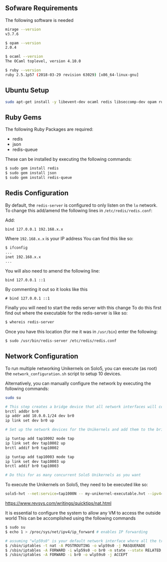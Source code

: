 ## Sofware Requirements ## 

The following software is needed

``` bash
mirage --version
v3.7.6

$ opam --version
2.0.4

$ ocaml --version 
The OCaml toplevel, version 4.10.0

$ ruby --version
ruby 2.5.1p57 (2018-03-29 revision 63029) [x86_64-linux-gnu]

```

## Ubuntu Setup ##
```bash
sudo apt-get install -y libevent-dev ocaml redis libseccomp-dev opam ruby qemu-kvm libvirt-daemon-system libvirt-clients bridge-utils gcc m4 pkg-config
```

## Ruby Gems ## 
The following Ruby Packages are required:
  * redis
  * json
  * redis-queue

These can be installed by executing the following commands:

```bash
$ sudo gem install redis
$ sudo gem install json
$ sudo gem install redis-queue

```


## Redis Configuration ##

By default, the `redis-server` is configured to only listen on the `lo` network.
To change this add/amend the following lines in `/etc/redis/redis.conf`:

Add:
```
bind 127.0.0.1 192.168.x.x
```
Where `192.168.x.x` is your IP address
You can find this like so: 
```bash
$ ifconfig
...
inet 192.168.x.x
...
```

You will also need to amend the following line:

```
bind 127.0.0.1 ::1
```
By commenting it out so it looks like this

```
# bind 127.0.0.1 ::1
```

Finally you will need to start the redis server with this change
To do this first find out where the executable for the redis-server is like so:

```bash
$ whereis redis-server
```

Once you have this location (for me it was in `/usr/bin`) enter the following:

```bash
$ sudo /usr/bin/redis-server /etc/redis/redis.conf
```


## Network Configuration ## 

To run multiple networking Unikernels on Solo5, you can execute (as root) the `network_configuration.sh` script to setup 10 devices.

Alternatively, you can manually configure the network by executing the following commands:


``` bash
sudo su

# This step creates a bridge device that all network interfaces will communicate through
brctl addbr br0
ip addr add 10.0.0.1/24 dev br0 
ip link set dev br0 up 

# Set up the network devices for the Unikernels and add them to the bridge

ip tuntap add tap10002 mode tap
ip link set dev tap10002 up
brctl addif br0 tap10002

ip tuntap add tap10003 mode tap
ip link set dev tap10003 up
brctl addif br0 tap10003

# Do this for as many concurrent Solo5 Unikernels as you want

```

To execute the Unikernels on Solo5, they need to be executed like so:

``` bash
solo5-hvt --net:service=tap1000N -- my-unikernel-executable.hvt --ipv4=10.0.0.N/24 --ipv4-gateway=10.0.0.1

```


https://www.revsys.com/writings/quicktips/nat.html

It is essential to configure the system to allow any VM to access the outside world
This can be accomplished using the following commands

``` bash
$ sudo su
$ echo 1 > /proc/sys/net/ipv4/ip_forward # enables IP forwarding

# assuming "wlp59s0" is your default network interface where all the traffic goes to the Internet.
$ /sbin/iptables -t nat -A POSTROUTING -o wlp59s0 -j MASQUERADE
$ /sbin/iptables -A FORWARD -i wlp59s0 -o br0 -m state --state RELATED,ESTABLISHED -j ACCEPT
$ /sbin/iptables -A FORWARD -i br0 -o wlp59s0 -j ACCEPT

```


